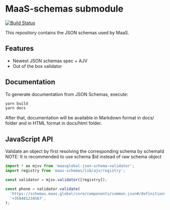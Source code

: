 # MaaS-schemas submodule

[![Build Status](https://travis-ci.com/maasglobal/maas-schemas.svg?token=EzGctxgsjK7P9ky3oz1p&branch=master)](https://travis-ci.com/maasglobal/maas-schemas)

This repository contains the JSON schemas used by MaaS.

## Features

- Newest JSON schemas spec + AJV
- Out of the box validator

## Documentation

To generate documentation from JSON Schemas, execute:

```bash
yarn build
yarn docs
```

After that, documentation will be available in Markdown format in docs/ folder
and in HTML format in docs/html folder.

## JavaScript API

Validate an object by first resolving the corresponding schema by schemaId
NOTE: It is recommended to use schema \$id instead of raw schema object

```javascript
import * as mjsv from 'maasglobal-json-schema-validator';
import registry from 'maas-schemas/lib/ajv/registry';

const validator = mjsv.validator([registry]);

const phone = validator.validate(
  'https://schemas.maas.global/core/components/common.json#/definitions/phone',
  '+358401234567',
);
```
